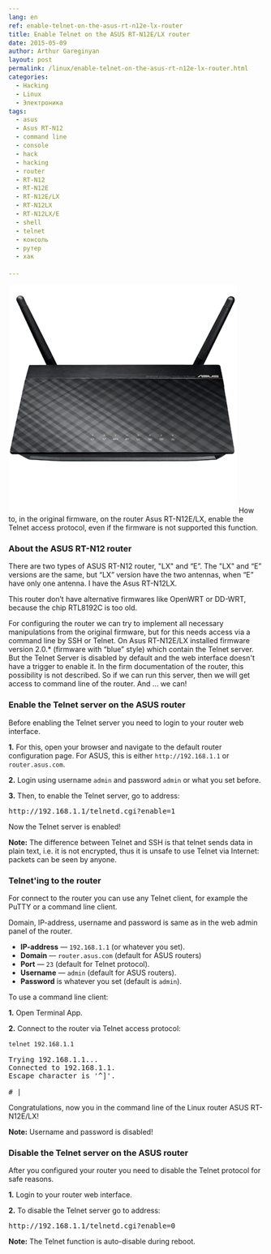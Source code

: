 ```yaml
---
lang: en
ref: enable-telnet-on-the-asus-rt-n12e-lx-router
title: Enable Telnet on the ASUS RT-N12E/LX router
date: 2015-05-09
author: Arthur Gareginyan
layout: post
permalink: /linux/enable-telnet-on-the-asus-rt-n12e-lx-router.html
categories:
  - Hacking
  - Linux
  - Электроника
tags:
  - asus
  - Asus RT-N12
  - command line
  - console
  - hack
  - hacking
  - router
  - RT-N12
  - RT-N12E
  - RT-N12E/LX
  - RT-N12LX
  - RT-N12LX/E
  - shell
  - telnet
  - консоль
  - рутер
  - хак

---
```


![thumb](/images/enable-telnet-on-the-asus-rt-n12e-lx-router/ASUS-RT-N12-router.png)
How to, in the original firmware, on the router Asus RT-N12E/LX, enable the Telnet access protocol, even if the firmware is not supported this function.


### About the ASUS RT-N12 router

There are two types of ASUS RT-N12 router, "LX" and “E”. The "LX" and “E” versions are the same, but “LX” version have the two antennas, when “E” have only one antenna. I have the Asus RT-N12LX.

This router don’t have alternative firmwares like OpenWRT or DD-WRT, because the chip RTL8192C is too old.

For configuring the router we can try to implement all necessary manipulations from the original firmware, but for this needs access via a command line by SSH or Telnet. On Asus RT-N12E/LX installed firmware version 2.0.* (firmware with “blue” style) which contain the Telnet server. But the Telnet Server is disabled by default and the web interface doesn't have a trigger to enable it. In the firm documentation of the router, this possibility is not described. So if we can run this server, then we will get access to command line of the router. And ... we can!


### Enable the Telnet server on the ASUS router

Before enabling the Telnet server you need to login to your router web interface.

**1.** For this, open your browser and navigate to the default router configuration page. For ASUS, this is either `http://192.168.1.1` or `router.asus.com`.

**2.** Login using username `admin` and password `admin` or what you set before. 

**3.** Then, to enable the Telnet server, go to address:

<pre>
http://192.168.1.1/telnetd.cgi?enable=1
</pre>

Now the Telnet server is enabled!

**Note:** The difference between Telnet and SSH is that telnet sends data in plain text, i.e. it is not encrypted, thus it is unsafe to use Telnet via Internet: packets can be seen by anyone.


### Telnet'ing to the router

For connect to the router you can use any Telnet client, for example the PuTTY or a command line client.

Domain, IP-address, username and password is same as in the web admin panel of the router. 

* **IP-address** — `192.168.1.1` (or whatever you set).
* **Domain** — `router.asus.com` (default for ASUS routers)
* **Port** — `23` (default for Telnet protocol).
* **Username** — `admin` (default for ASUS routers).
* **Password** is whatever you set (default is `admin`).

To use a command line client:

**1.** Open Terminal App.

**2.** Connect to the router via Telnet access protocol:

```sh
telnet 192.168.1.1
```

<pre>
Trying 192.168.1.1...
Connected to 192.168.1.1.
Escape character is '^]'.

# |
</pre>

Congratulations, now you in the command line of the Linux router ASUS RT-N12E/LX!

**Note:** Username and password is disabled!


### Disable the Telnet server on the ASUS router

After you configured your router you need to disable the Telnet protocol for safe reasons.

**1.** Login to your router web interface.

**2.** To disable the Telnet server go to address:

<pre>
http://192.168.1.1/telnetd.cgi?enable=0
</pre>

**Note:** The Telnet function is auto-disable during reboot.
